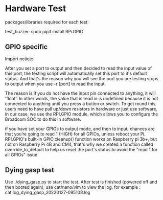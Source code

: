 # Hardware Test

packages/libraries required for each test:

test_buzzer:  sudo pip3 install RPi.GPIO
 
## GPIO specific

Import notice:

After you set a port to output and then decided to read the input value of this port, the testing script will automatically set this port to it's default status. And that's the reason why you will see the port you 
are testing stops to output when you use -r [port] to read the input. 

The reason is if you do not have the input pin connected to anything, it will 'float'. In other words, the value that is read in is undefined because it is not connected to anything until you press a button or switch.
To get round this, users need to have pull up/down resistors in hardware or just use software, in our case, we use the RPI.GPIO module, which allows you to configure the Broadcom SOC to do this in software.

if you have set your GPIOs to output mode, and then to input, chances are that you’re going to read 1 (HIGH) for all GPIOs, unless reboot your Pi. RPI.GPIO's built-in GPIO.cleanup() function works on Raspberry pi 3b+, but not on
Raspberry Pi 4B and CM4, that's why we created a function called override_to_default to help us reset the port's status to avoid the "read 1 for all GPIOs" issue.

## Dying gasp test

Use ./dying_gasp.py to start the test. 
After test is finished (powered off and then booted again), use cat/nano/vim to view the log,
for example :  
cat log_dying_gasp_20220127-095108.log
